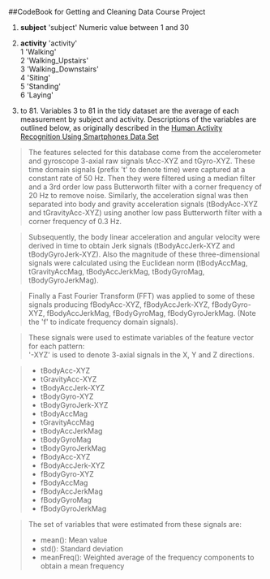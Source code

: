 ##CodeBook for Getting and Cleaning Data Course Project

1. **subject**  'subject'
        Numeric value between 1 and 30

2. **activity** 'activity'  
        1 'Walking'  
        2 'Walking_Upstairs'  
        3 'Walking_Downstairs'  
        4 'Siting'  
        5 'Standing'  
        6 'Laying'  

3. to 81.  Variables 3 to 81 in the tidy dataset are the average of each measurement by subject and activity. Descriptions of the variables are outlined below, as originally described
in the <a href="http://archive.ics.uci.edu/ml/datasets/Human+Activity+Recognition+Using+Smartphones">
Human Activity Recognition Using Smartphones Data Set</a>

>The features selected for this database come from the accelerometer and gyroscope 3-axial raw signals tAcc-XYZ and tGyro-XYZ. These time domain signals (prefix 't' to denote time) were captured at a constant rate of 50 Hz. Then they were filtered using a median filter and a 3rd order low pass Butterworth filter with a corner frequency of 20 Hz to remove noise. Similarly, the acceleration signal was then separated into body and gravity acceleration signals (tBodyAcc-XYZ and tGravityAcc-XYZ) using another low pass Butterworth filter with a corner frequency of 0.3 Hz. 

>Subsequently, the body linear acceleration and angular velocity were derived in time to obtain Jerk signals (tBodyAccJerk-XYZ and tBodyGyroJerk-XYZ). Also the magnitude of these three-dimensional signals were calculated using the Euclidean norm (tBodyAccMag, tGravityAccMag, tBodyAccJerkMag, tBodyGyroMag, tBodyGyroJerkMag). 

>Finally a Fast Fourier Transform (FFT) was applied to some of these signals producing fBodyAcc-XYZ, fBodyAccJerk-XYZ, fBodyGyro-XYZ, fBodyAccJerkMag, fBodyGyroMag, fBodyGyroJerkMag. (Note the 'f' to indicate frequency domain signals). 

>These signals were used to estimate variables of the feature vector for each pattern:  
>'-XYZ' is used to denote 3-axial signals in the X, Y and Z directions.

>* tBodyAcc-XYZ
>* tGravityAcc-XYZ
>* tBodyAccJerk-XYZ
>* tBodyGyro-XYZ
>* tBodyGyroJerk-XYZ
>* tBodyAccMag
>* tGravityAccMag
>* tBodyAccJerkMag
>* tBodyGyroMag
>* tBodyGyroJerkMag
>* fBodyAcc-XYZ
>* fBodyAccJerk-XYZ
>* fBodyGyro-XYZ
>* fBodyAccMag
>* fBodyAccJerkMag
>* fBodyGyroMag
>* fBodyGyroJerkMag

>The set of variables that were estimated from these signals are:  
>* mean(): Mean value  
>* std(): Standard deviation  
>* meanFreq(): Weighted average of the frequency components to obtain a mean frequency  

